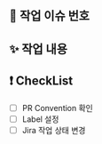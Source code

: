 ## 📌 작업 이슈 번호
<!-- Jira 이슈 번호 작성 -->

## ✨ 작업 내용
<!-- 작업에 대한 설명을 적어주세요 -->

## ❗ CheckList
- [ ] PR Convention 확인
- [ ] Label 설정
- [ ] Jira 작업 상태 변경

